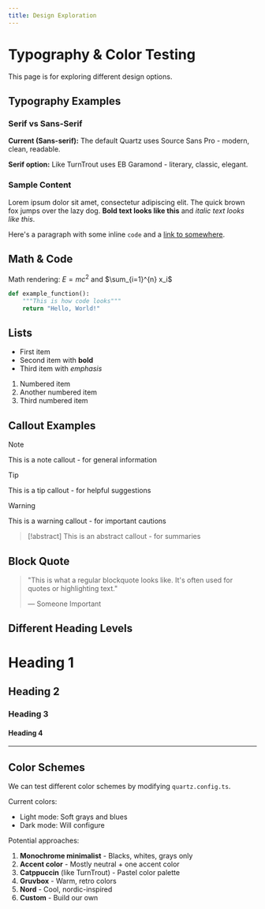 ```yaml
---
title: Design Exploration
---
```


# Typography & Color Testing

This page is for exploring different design options.

## Typography Examples

### Serif vs Sans-Serif

**Current (Sans-serif):** The default Quartz uses Source Sans Pro - modern, clean, readable.

**Serif option:** Like TurnTrout uses EB Garamond - literary, classic, elegant.

### Sample Content

Lorem ipsum dolor sit amet, consectetur adipiscing elit. The quick brown fox jumps over the lazy dog. **Bold text looks like this** and _italic text looks like this_.

Here's a paragraph with some inline `code` and a [link to somewhere](https://example.com).

## Math & Code

Math rendering: $E = mc^2$ and $\sum_{i=1}^{n} x_i$

```python
def example_function():
    """This is how code looks"""
    return "Hello, World!"
```

## Lists

- First item
- Second item with **bold**
- Third item with _emphasis_

1. Numbered item
2. Another numbered item
3. Third numbered item

## Callout Examples

> [!note]
> This is a note callout - for general information

> [!tip]
> This is a tip callout - for helpful suggestions

> [!warning]
> This is a warning callout - for important cautions

> [!abstract]
> This is an abstract callout - for summaries

## Block Quote

> "This is what a regular blockquote looks like. It's often used for quotes or highlighting text."
>
> — Someone Important

## Different Heading Levels

# Heading 1

## Heading 2

### Heading 3

#### Heading 4

---

## Color Schemes

We can test different color schemes by modifying `quartz.config.ts`.

Current colors:

- Light mode: Soft grays and blues
- Dark mode: Will configure

Potential approaches:

1. **Monochrome minimalist** - Blacks, whites, grays only
2. **Accent color** - Mostly neutral + one accent color
3. **Catppuccin** (like TurnTrout) - Pastel color palette
4. **Gruvbox** - Warm, retro colors
5. **Nord** - Cool, nordic-inspired
6. **Custom** - Build our own
